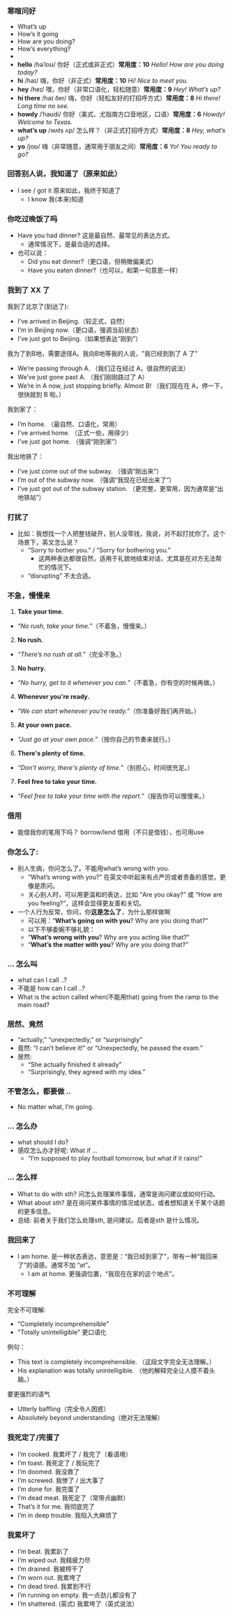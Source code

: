 ### 寒暄问好
- What’s up
- How’s it going
- How are you doing? 
- How’s everything?
-
- **hello** /həˈloʊ/ 你好（正式或非正式）**常用度：10**
  *Hello! How are you doing today?*
- **hi** /haɪ/ 嗨，你好（非正式）**常用度：10**
  *Hi! Nice to meet you.*
- **hey** /heɪ/ 嘿，你好（非常口语化，轻松随意）**常用度：9**
  *Hey! What’s up?*
- **hi there** /haɪ ðer/ 嗨，你好（轻松友好的打招呼方式）**常用度：8**
  *Hi there! Long time no see.*
- **howdy** /ˈhaʊdi/ 你好（美式、尤指南方口音地区，口语）**常用度：6**
  *Howdy! Welcome to Texas.*
- **what’s up** /wʌts ʌp/ 怎么样？（非正式打招呼方式）**常用度：8**
  *Hey, what’s up?*
- **yo** /joʊ/ 嗨（非常随意，通常用于朋友之间）**常用度：6**
  *Yo! You ready to go?*

### 回答别人说，我知道了（原来如此）
- I see / got it 原来如此，我终于知道了
  - I know 我(本来)知道


### 你吃过晚饭了吗
- Have you had dinner?  这是最自然、最常见的表达方式。
  - 通常情况下，是最合适的选择。
- 也可以说：
  - Did you eat dinner?（更口语，但稍微偏美式）
  - Have you eaten dinner?（也可以，和第一句意思一样）

### 我到了 XX 了

我到了北京了(到达了):
- I’ve arrived in Beijing.（较正式，自然）
- I’m in Beijing now.（更口语，强调当前状态）
- I’ve just got to Beijing.（如果想表达“刚到”）

我为了到B地，需要途径A。我向B地等我的人说，"我已经到到了 A 了"
- We’re passing through A. （我们正在经过 A，很自然的说法）
- We’ve just gone past A. （我们刚刚路过了 A）
- We’re in A now, just stopping briefly. Almost B!  （我们现在在 A，停一下，很快就到 B 啦。）

我到家了：
- I’m home. （最自然、口语化，常用）
- I’ve arrived home. （正式一些，用得少）
- I’ve just got home. （强调“刚到家”）

我出地铁了：
- I’ve just come out of the subway. （强调“刚出来”）
- I’m out of the subway now. （强调“我现在已经出来了”）
- I’ve just got out of the subway station. （更完整，更常用，因为通常是“出地铁站”）

### 打扰了
- 比如：我想找一个人把整钱破开，别人没零钱，我说，对不起打扰你了。这个场景下，英文怎么说？
  - “Sorry to bother you.” / “Sorry for bothering you.”
    - 这两种表达都很自然，适用于礼貌地结束对话，尤其是在对方无法帮忙的情况下。
  - “disrupting” 不太合适。

### 不急，慢慢来
1. **Take your time.**
  - *“No rush, take your time.”*（不着急，慢慢来。）
2. **No rush.**
  - *“There’s no rush at all.”*（完全不急。）
3. **No hurry.**
  - *“No hurry, get to it whenever you can.”*（不着急，你有空的时候再做。）
4. **Whenever you're ready.**
  - *“We can start whenever you're ready.”*（你准备好我们再开始。）
5. **At your own pace.**
  - *“Just go at your own pace.”*（按你自己的节奏来就行。）
6. **There's plenty of time.**
  - *“Don't worry, there's plenty of time.”*（别担心，时间很充足。）
7. **Feel free to take your time.**
  - *“Feel free to take your time with the report.”*（报告你可以慢慢来。）

### 借用
- 能借我你的笔用下吗？ borrow/lend 借用（不只是借钱），也可用use

### 你怎么了:
- 别人生病，你问怎么了。不能用what’s wrong with you. 
  - “What’s wrong with you?” 在英文中听起来有点严厉或者责备的感觉，更像是质问。
  - 关心别人时，可以用更温和的表达，比如 “Are you okay?” 或 “How are you feeling?”，这样会显得更友善和关切。
- 一个人行为反常，你问，你**这是怎么了**，为什么那样做啊
  - 可以用：“**What’s going on with you**? Why are you doing that?”
  - 以下不够委婉不够礼貌：
   - “**What’s wrong with you**? Why are you acting like that?”
   - “**What’s the matter with you**? Why are you doing that?”

### ... 怎么叫
 - what can I call ..? 
  - 不能是 how can I call ..?
- What is the action called when(不能用that) going from the ramp to the main road?

### 居然、竟然
-  “actually,” “unexpectedly,” or “surprisingly”
  - 竟然: “I can’t believe it!” or “Unexpectedly, he passed the exam.”
  - 居然: 
    - “She actually finished it already”
    - “Surprisingly, they agreed with my idea.”

### 不管怎么，都要做 ..
- No matter what, I’m going.

### ... 怎么办
-  what should I do?
- 感叹怎么办才好呢: What if …
  - “I’m supposed to play football tomorrow, but what if it rains!”

### ... 怎么样
- What to do with sth? 问怎么处理某件事情，通常是询问建议或如何行动。
- What about sth? 是在询问某件事情的情况或状态，或者想知道关于某个话题的更多信息。
- 总结: 前者关于我们怎么处理sth, 是问建议。后者是sth 是什么情况。

### 我回来了
- I am home. 是一种状态表达，意思是：“我已经到家了”，带有一种“我回来了”的语感。通常不加 “at”。
  - I am at home. 更强调位置，“我现在在家的这个地点”。

### 不可理解
 
完全不可理解:
- "Completely incomprehensible"
- "Totally unintelligible" 更口语化

例句：
- This text is completely incomprehensible. （这段文字完全无法理解。）
- His explanation was totally unintelligible. （他的解释完全让人摸不着头脑。）

要更强烈的语气
- Utterly baffling（完全令人困惑） 
- Absolutely beyond understanding（绝对无法理解）

### 我死定了/完蛋了
- I’m cooked. 我累坏了 / 我完了（看语境）
- I’m toast.	我死定了 / 我玩完了
- I’m doomed.	我没救了
- I’m screwed.	我惨了 / 出大事了
- I’m done for.	我完蛋了
- I’m dead meat.	我死定了（常带点幽默）
- That’s it for me.	我彻底完了
- I’m in deep trouble.	我陷入大麻烦了

### 我累坏了
- I’m beat.	我累趴了
- I’m wiped out.	我精疲力尽
- I’m drained.	我被榨干了
- I’m worn out.	我累垮了
- I’m dead tired.	我累到不行
- I’m running on empty.	我一点劲儿都没有了
- I’m shattered. (英式)	我累垮了（英式说法）
